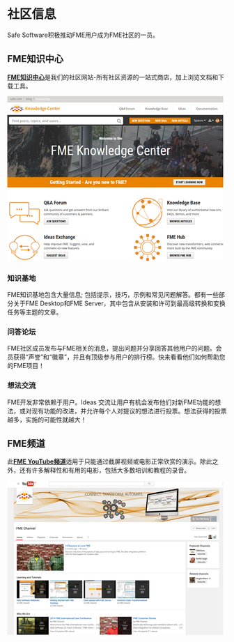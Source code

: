 # 社区信息

Safe Software积极推动FME用户成为FME社区的一员。

## FME知识中心

[**FME知识中心**](https://knowledge.safe.com/)是我们的社区网站-所有社区资源的一站式商店，加上浏览文档和下载工具。

[![](../.gitbook/assets/img6.06.knowledgecenter.png)](https://github.com/safesoftware/FMETraining/blob/Desktop-Advanced-2018/DesktopAdvanced6WrapUp/Images/Img6.06.KnowledgeCenter.png)

### 知识基地

FME知识基地包含大量信息; 包括提示，技巧，示例和常见问题解答。都有一些部分关于FME Desktop和FME Server，其中包含从安装和许可到最高级转换和变换任务等主题的文章。

### 问答论坛

FME社区成员发布与FME相关的消息，提出问题并分享回答其他用户的问题。会员获得“声誉”和“徽章”，并且有顶级参与用户的排行榜。快来看看他们如何帮助您的FME项目！

### 想法交流

FME开发非常依赖于用户。Ideas 交流让用户有机会发布他们对新FME功能的想法，或对现有功能的改进，并允许每个人对提议的想法进行投票。想法获得的投票越多，实施的可能性就越大！

## FME频道

此[**FME YouTube频道**](https://www.youtube.com/user/FMEchannel)适用于只能通过截屏视频或电影正常欣赏的演示。除此之外，还有许多解释性和有用的电影，包括大多数培训和教程的录音。

[![](../.gitbook/assets/img6.07.fmeyoutubechannel.png)](https://github.com/safesoftware/FMETraining/blob/Desktop-Advanced-2018/DesktopAdvanced6WrapUp/Images/Img6.07.FMEYouTubeChannel.png)


